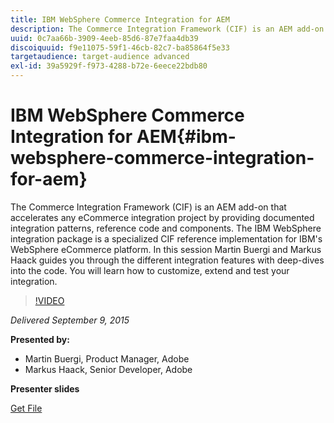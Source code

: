 ```yaml
---
title: IBM WebSphere Commerce Integration for AEM
description: The Commerce Integration Framework (CIF) is an AEM add-on that accelerates any eCommerce integration project by providing documented integration patterns, reference code and components. The IBM WebSphere integration package is a specialized CIF reference implementation for IBM's WebSphere eCommerce platform. In this session Martin Buergi and Markus Haack  guides you through the different integration features with deep-dives into the code. You will learn how to customize, extend and test your integration.
uuid: 0c7aa66b-3909-4eeb-85d6-87e7faa4db39
discoiquuid: f9e11075-59f1-46cb-82c7-ba85864f5e33
targetaudience: target-audience advanced
exl-id: 39a5929f-f973-4288-b72e-6eece22bdb80
---
```

# IBM WebSphere Commerce Integration for AEM{#ibm-websphere-commerce-integration-for-aem}

The Commerce Integration Framework (CIF) is an AEM add-on that accelerates any eCommerce integration project by providing documented integration patterns, reference code and components. The IBM WebSphere integration package is a specialized CIF reference implementation for IBM's WebSphere eCommerce platform. In this session Martin Buergi and Markus Haack guides you through the different integration features with deep-dives into the code. You will learn how to customize, extend and test your integration.

>[!VIDEO](https://video.tv.adobe.com/v/19375/?quality=9)

*Delivered September 9, 2015*

**Presented by:**

* Martin Buergi, Product Manager, Adobe
* Markus Haack, Senior Developer, Adobe

**Presenter slides**

[Get File](assets/150909-aem-gems-ibm-websphere-commerce-integration.pdf)
<!--
[Get back to the Overview](https://helpx.adobe.com/experience-manager/kt/eseminars/gems/aem-index.html)
-->
